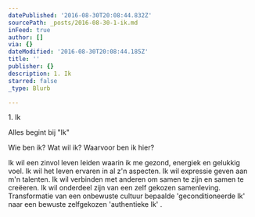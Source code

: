 ```yaml
---
datePublished: '2016-08-30T20:08:44.832Z'
sourcePath: _posts/2016-08-30-1-ik.md
inFeed: true
author: []
via: {}
dateModified: '2016-08-30T20:08:44.185Z'
title: ''
publisher: {}
description: 1. Ik
starred: false
_type: Blurb

---
```

1\. Ik

Alles begint bij "Ik"

Wie ben ik? Wat wil ik? Waarvoor ben ik hier?

Ik wil een zinvol leven leiden waarin ik me gezond, energiek en gelukkig voel. Ik wil het leven ervaren in al z'n aspecten. Ik wil expressie geven aan m'n talenten. Ik wil verbinden met anderen om samen te zijn en samen te creëeren. Ik wil onderdeel zijn van een zelf gekozen samenleving. Transformatie van een onbewuste cultuur bepaalde 'geconditioneerde Ik' naar een bewuste zelfgekozen 'authentieke Ik' .